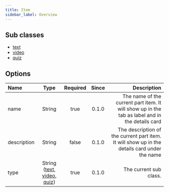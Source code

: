 ```yaml
---
title: Item
sidebar_label: Overview
---
```


## Sub classes

- [text](text)
- [video](video)
- [quiz](quiz)

## Options

| Name        |                        Type                         | Required | Since |                                                                                    Description |
| :---------- | :-------------------------------------------------: | :------: | :---: | ---------------------------------------------------------------------------------------------: |
| name        |                       String                        |   true   | 0.1.0 | The name of the current part item. It will show up in the tab as label and in the details card |
| description |                       String                        |  false   | 0.1.0 |   The description of the current part item. It will show up in the details card under the name |
| type        | String ([text](text), [video](video), [quiz](quiz)) |   true   | 0.1.0 |                                                                         The current sub class. |
